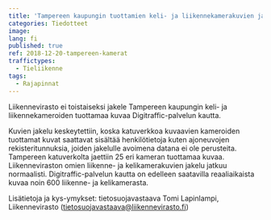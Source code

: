 ```yaml
---
title: 'Tampereen kaupungin tuottamien keli- ja liikennekamerakuvien jakelu'
categories: Tiedotteet
image: 
lang: fi
published: true
ref: 2018-12-20-tampereen-kamerat
traffictypes:
  - Tieliikenne
tags:
  - Rajapinnat
---
```


Liikennevirasto ei toistaiseksi jakele Tampereen kaupungin keli- ja liikennekameroiden tuottamaa kuvaa Digitraffic-palvelun kautta.

Kuvien jakelu keskeytettiin, koska katuverkkoa kuvaavien kameroiden tuottamat kuvat saattavat sisältää henkilötietoja kuten ajoneuvojen rekisteritunnuksia, joiden jakelulle avoimena datana ei ole perusteita. Tampereen katuverkolta jaettiin 25 eri kameran tuottamaa kuvaa. Liikenneviraston omien liikenne- ja kelikamerakuvien jakelu jatkuu normaalisti. Digitraffic-palvelun kautta on edelleen saatavilla reaaliaikaista kuvaa noin 600 liikenne- ja kelikamerasta. 

Lisätietoja ja kys-ymykset: tietosuojavastaava Tomi Lapinlampi, Liikennevirasto (tietosuojavastaava@liikennevirasto.fi)



